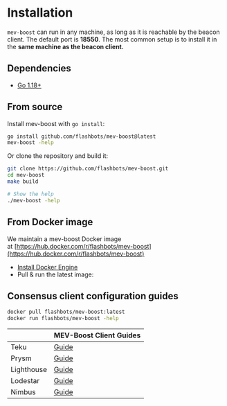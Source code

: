 # Installation

`mev-boost` can run in any machine, as long as it is reachable by the beacon client. The default port is **18550**. The most common setup is to install it in the **same machine as the beacon client.**

## Dependencies

- [Go 1.18+](https://go.dev/doc/install)

## From source

Install mev-boost with `go install`:

```bash
go install github.com/flashbots/mev-boost@latest
mev-boost -help
```

Or clone the repository and build it:

```bash
git clone https://github.com/flashbots/mev-boost.git
cd mev-boost
make build

# Show the help
./mev-boost -help
```

## From Docker image

We maintain a mev-boost Docker image at [https://hub.docker.com/r/flashbots/mev-boost](https://hub.docker.com/r/flashbots/mev-boost)

- [Install Docker Engine](https://docs.docker.com/engine/install/)
- Pull & run the latest image:

## Consensus client configuration guides

```bash
docker pull flashbots/mev-boost:latest
docker run flashbots/mev-boost -help
```
|  | MEV-Boost Client Guides |
| --- | --- |
| Teku | [Guide](https://hackmd.io/@StefanBratanov/BkMlo1RO9)|
| Prysm | [Guide](https://hackmd.io/@prysmaticlabs/BJeinxFsq) |
| Lighthouse | [Guide](https://lighthouse-book.sigmaprime.io/builders.html#mev-and-lighthouse) |
| Lodestar | [Guide](https://github.com/ChainSafe/lodestar/blob/unstable/docs/usage/mev-integration.md) |
| Nimbus | [Guide](https://github.com/status-im/nimbus-eth2/pull/3883) |
